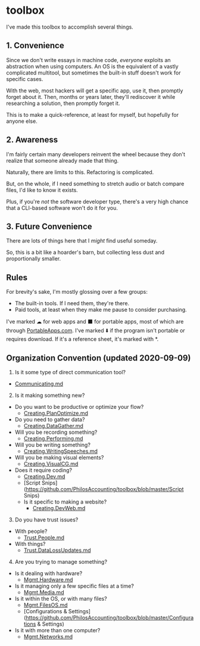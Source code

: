 # toolbox

I've made this toolbox to accomplish several things. 

## 1. Convenience

Since we don't write essays in machine code, _everyone_ exploits an abstraction when using computers. An OS is the equivalent of a vastly complicated multitool, but sometimes the built-in stuff doesn't work for specific cases.

With the web, most hackers will get a specific app, use it, then promptly forget about it. Then, months or years later, they'll rediscover it while researching a solution, then promptly forget it.

This is to make a quick-reference, at least for myself, but hopefully for anyone else.

## 2. Awareness

I'm fairly certain many developers reinvent the wheel because they don't realize that someone already made that thing.

Naturally, there are limits to this. Refactoring is complicated.

But, on the whole, if I need something to stretch audio or batch compare files, I'd like to know it exists.

Plus, if you're _not_ the software developer type, there's a very high chance that a CLI-based software won't do it for you.

## 3. Future Convenience

There are lots of things here that I _might_ find useful someday.

So, this is a bit like a hoarder's barn, but collecting less dust and proportionally smaller.

## Rules

For brevity's sake, I'm mostly glossing over a few groups:
* The built-in tools. If I need them, they're there.
* Paid tools, at least when they make me pause to consider purchasing.

I've marked ☁ for web apps and ⬛ for portable apps, most of which are through [PortableApps.com](https://portableapps.com/). I've marked ⬇️ if the program isn't portable or requires download. If it's a reference sheet, it's marked with *.

## Organization Convention (updated 2020-09-09)

1. Is it some type of direct communication tool?
  * [Communicating.md](https://github.com/PhilosAccounting/toolbox/blob/master/Communicating.md)

2. Is it making something new?
  * Do you want to be productive or optimize your flow?
    * [Creating.PlanOptimize.md](https://github.com/PhilosAccounting/toolbox/blob/master/Creating.PlanOptimize.md)
  * Do you need to gather data?
    * [Creating.DataGather.md](https://github.com/PhilosAccounting/toolbox/blob/master/Creating.DataGather.md)
  * Will you be recording something?
    * [Creating.Performing.md](https://github.com/PhilosAccounting/toolbox/blob/master/Creating.Performing.md)
  * Will you be writing something?
    * [Creating.WritingSpeeches.md](https://github.com/PhilosAccounting/toolbox/blob/master/Creating.WritingSpeeches.md)
  * Will you be making visual elements?
    * [Creating.VisualCG.md](https://github.com/PhilosAccounting/toolbox/blob/master/Creating.VisualCG.md)
  * Does it require coding?
    * [Creating.Dev.md](https://github.com/PhilosAccounting/toolbox/blob/master/Creating.Dev.md)
    * [Script Snips](https://github.com/PhilosAccounting/toolbox/blob/master/Script Snips)
    * Is it specific to making a website?
      * [Creating.DevWeb.md](https://github.com/PhilosAccounting/toolbox/blob/master/Creating.DevWeb.md)


3. Do you have trust issues?
  * With people?
    * [Trust.People.md](https://github.com/PhilosAccounting/toolbox/blob/master/Trust.People.md)
  * With things?
    * [Trust.DataLossUpdates.md](https://github.com/PhilosAccounting/toolbox/blob/master/Trust.DataLossUpdates.md)

4. Are you trying to manage something?
  * Is it dealing with hardware?
    * [Mgmt.Hardware.md](https://github.com/PhilosAccounting/toolbox/blob/master/Mgmt.Hardware.md)
  * Is it managing only a few specific files at a time?
    * [Mgmt.Media.md](https://github.com/PhilosAccounting/toolbox/blob/master/Mgmt.Media.md)
  * Is it within the OS, or with many files?
    * [Mgmt.FilesOS.md](https://github.com/PhilosAccounting/toolbox/blob/master/Mgmt.FilesOS.md)
    * [Configurations & Settings](https://github.com/PhilosAccounting/toolbox/blob/master/Configurations & Settings)
  * Is it with more than one computer?
    * [Mgmt.Networks.md](https://github.com/PhilosAccounting/toolbox/blob/master/Mgmt.Networks.md)
